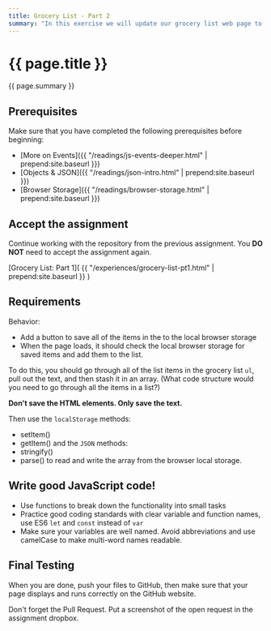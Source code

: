 ```yaml
---
title: Grocery List - Part 2
summary: "In this exercise we will update our grocery list web page to remember the items in the list. "
---
```


# {{ page.title }}
{{ page.summary }}

## Prerequisites
Make sure that you have completed the following prerequisites before beginning:

- [More on Events]({{ "/readings/js-events-deeper.html" | prepend:site.baseurl }})
- [Objects & JSON]({{ "/readings/json-intro.html" | prepend:site.baseurl }})  
- [Browser Storage]({{ "/readings/browser-storage.html" | prepend:site.baseurl }})

## Accept the assignment
Continue working with the repository from the previous assignment.  You __DO NOT__ need to accept the assignment again.

[Grocery List: Part 1]( {{ "/experiences/grocery-list-pt1.html" | prepend:site.baseurl }} )

## Requirements
Behavior:

- Add a button to save all of the items in the to the local browser storage
- When the page loads, it should check the local browser storage for saved items and add them to the list.

To do this, you should go through all of the list items in the grocery list `ul`, pull out the text, and then stash it in an array. (What code structure would you need to go through all the items in a list?)

__Don't save the HTML elements.  Only save the text.__  

Then use the `localStorage` methods:
  - setItem()
  - getItem()
and the `JSON` methods:
  - stringify()
  - parse()
to read and write the array from the browser local storage.


## Write good JavaScript code!

- Use functions to break down the functionality into small tasks
- Practice good coding standards with clear variable and function names, use ES6 `let` and `const` instead of `var`
- Make sure your variables are well named.  Avoid abbreviations and use camelCase to make multi-word names readable.

## Final Testing
When you are done, push your files to GitHub, then make sure that your page displays and runs correctly on the GitHub website.  

Don't forget the Pull Request.  Put a screenshot of the open request in the assignment dropbox.
